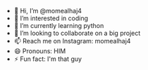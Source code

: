 - 👋 Hi, I’m @momealhaj4
- 👀 I’m interested in coding
- 🌱 I’m currently learning python
- 💞️ I’m looking to collaborate on a big project
- 📫 Reach me on Instagram: momealhaj4
- 😄 Pronouns: HIM
- ⚡ Fun fact: I'm that guy

<!---
momealhaj4/momealhaj4 is a ✨ special ✨ repository because its `README.md` (this file) appears on your GitHub profile.
You can click the Preview link to take a look at your changes.
--->
